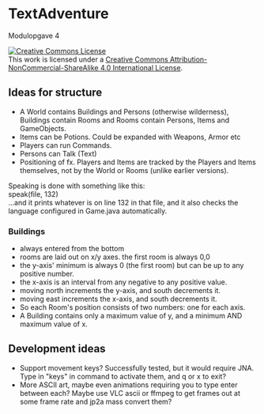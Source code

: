 # TextAdventure
Modulopgave 4

<a rel="license" href="http://creativecommons.org/licenses/by-nc-sa/4.0/"><img alt="Creative Commons License" style="border-width:0" src="https://i.creativecommons.org/l/by-nc-sa/4.0/88x31.png" /></a><br />This work is licensed under a <a rel="license" href="http://creativecommons.org/licenses/by-nc-sa/4.0/">Creative Commons Attribution-NonCommercial-ShareAlike 4.0 International License</a>.

## Ideas for structure

- A World contains Buildings and Persons (otherwise wilderness), Buildings contain Rooms and Rooms contain Persons, Items and GameObjects.
- Items can be Potions. Could be expanded with Weapons, Armor etc
- Players can run Commands.
- Persons can Talk (Text)
- Positioning of fx. Players and Items are tracked by the Players and Items themselves, not by the World or Rooms (unlike earlier versions).

Speaking is done with something like this:  
speak(file, 132)  
...and it prints whatever is on line 132 in that file, and it also checks the language configured in Game.java automatically.

### Buildings

- always entered from the bottom
- rooms are laid out on x/y axes. the first room is always 0,0
- the y-axis' minimum is always 0 (the first room) but can be up to any positive number.
- the x-axis is an interval from any negative to any positive value.
- moving north increments the y-axis, and south decrements it.
- moving east increments the x-axis, and south decrements it.
- So each Room's position consists of two numbers: one for each axis.
- A Building contains only a maximum value of y, and a minimum AND maximum value of x.

## Development ideas

- Support movement keys? Successfully tested, but it would require JNA. Type in "keys" in command to activate them, and q or x to exit?
- More ASCII art, maybe even animations requiring you to type enter between each? Maybe use VLC ascii or ffmpeg to get frames out at some frame rate and jp2a mass convert them?
